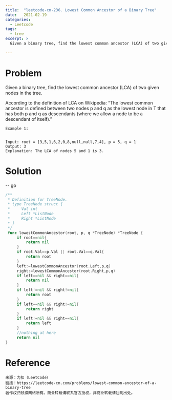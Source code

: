 ```yaml
---
title:  "leetcode-cn-236. Lowest Common Ancestor of a Binary Tree"
date:   2021-02-19
categories: 
  - Leetcode
tags:
  - tree
excerpt: >
  Given a binary tree, find the lowest common ancestor (LCA) of two given nodes in the tree.

---
```


# Problem
Given a binary tree, find the lowest common ancestor (LCA) of two given nodes in the tree.

According to the definition of LCA on Wikipedia: “The lowest common ancestor is defined between two nodes p and q as the lowest node in T that has both p and q as descendants (where we allow a node to be a descendant of itself).”
 

    Example 1:


    Input: root = [3,5,1,6,2,0,8,null,null,7,4], p = 5, q = 1
    Output: 3
    Explanation: The LCA of nodes 5 and 1 is 3.

# Solution

-- go

```go
/**
 * Definition for TreeNode.
 * type TreeNode struct {
 *     Val int
 *     Left *ListNode
 *     Right *ListNode
 * }
 */
 func lowestCommonAncestor(root, p, q *TreeNode) *TreeNode {
     if root==nil{
         return nil
     }
     if root.Val==p.Val || root.Val==q.Val{
         return root
     }
     left:=lowestCommonAncestor(root.Left,p,q)
     right:=lowestCommonAncestor(root.Right,p,q)
     if left==nil && right==nil{
         return nil
     }
     if left!=nil && right!=nil{
         return root
     }
     if left==nil && right!=nil{
         return right
     }
     if left!=nil && right==nil{
         return left
     }
     //nothing at here
     return nil
}
```

# Reference

    来源：力扣（LeetCode）
    链接：https://leetcode-cn.com/problems/lowest-common-ancestor-of-a-binary-tree
    著作权归领扣网络所有。商业转载请联系官方授权，非商业转载请注明出处。